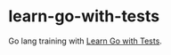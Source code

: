 # learn-go-with-tests

Go lang training with [Learn Go with Tests](https://andmorefine.gitbook.io/learn-go-with-tests).
